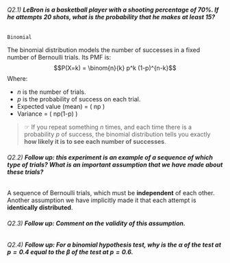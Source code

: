 
###### Q2.1) **LeBron is a basketball player with a shooting percentage of 70%. If he attempts 20 shots, what is the probability that he makes at least 15?**
`Binomial`

The binomial distribution models the number of successes in a fixed number of Bernoulli trials. Its PMF is:
$$P(X=k) = \binom{n}{k} p^k (1-p)^{n-k}$$
Where:
- $n$ is the number of trials.
- $p$ is the probability of success on each trial.
- Expected value (mean) = \( np \)
- Variance = \( np(1-p) \)

> ☞ If you repeat something $n$ times, and each time there is a probability $p$ of success, the binomial distribution tells you exactly **how likely it is to see each number of successes**. 

###### Q2.2) **Follow up: this experiment is an example of a sequence of which type of trials? What is an important assumption that we have made about these trials?**

A sequence of Bernoulli trials, which must be **independent** of each other. 
Another assumption we have implicitly made it that each attempt is **identically distributed**. 

###### Q2.3) **Follow up: Comment on the validity of this assumption.**


###### Q2.4) **Follow up: For a binomial hypothesis test, why is the $\alpha$ of the test at $p=0.4$ equal to the $\beta$ of the test at $p=0.6$.**




